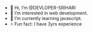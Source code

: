 - 👋 Hi, I’m @DEVLOPER-SRIHARI
- 👀 I’m interested in web development. 
- 🌱 I’m currently learning javascript. 
- ⚡ Fun fact: I have 3yrs experience 

<!---
DEVLOPER-SRIHARI/DEVLOPER-SRIHARI is a ✨ special ✨ because......
--->
